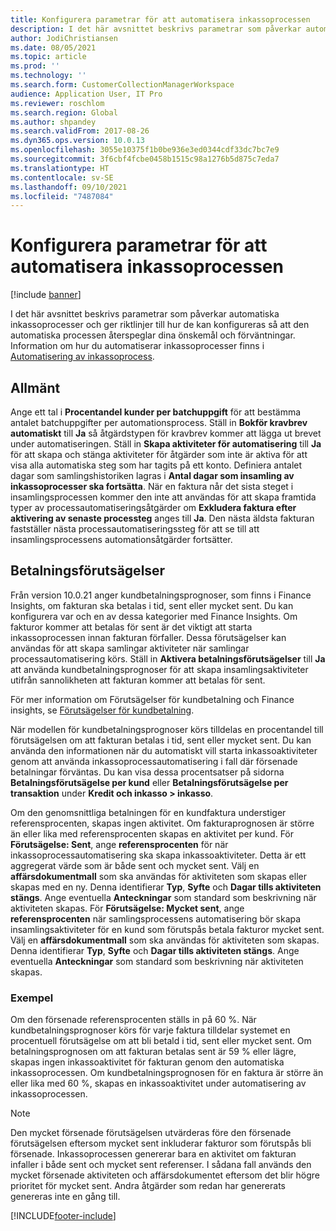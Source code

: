 ```yaml
---
title: Konfigurera parametrar för att automatisera inkassoprocessen
description: I det här avsnittet beskrivs parametrar som påverkar automatiska inkassoprocesser och ger riktlinjer till hur de kan konfigureras så att den automatiska processen återspeglar dina önskemål och förväntningar.
author: JodiChristiansen
ms.date: 08/05/2021
ms.topic: article
ms.prod: ''
ms.technology: ''
ms.search.form: CustomerCollectionManagerWorkspace
audience: Application User, IT Pro
ms.reviewer: roschlom
ms.search.region: Global
ms.author: shpandey
ms.search.validFrom: 2017-08-26
ms.dyn365.ops.version: 10.0.13
ms.openlocfilehash: 3055e10375f1b0be936e3ed0344cdf33dc7bc7e9
ms.sourcegitcommit: 3f6cbf4fcbe0458b1515c98a1276b5d875c7eda7
ms.translationtype: HT
ms.contentlocale: sv-SE
ms.lasthandoff: 09/10/2021
ms.locfileid: "7487084"
---
```

# <a name="configure-parameters-for-collection-process-automation"></a>Konfigurera parametrar för att automatisera inkassoprocessen

[!include [banner](../includes/banner.md)]

I det här avsnittet beskrivs parametrar som påverkar automatiska inkassoprocesser och ger riktlinjer till hur de kan konfigureras så att den automatiska processen återspeglar dina önskemål och förväntningar. Information om hur du automatiserar inkassoprocesser finns i [Automatisering av inkassoprocess](collections-process-automate.md).

## <a name="general"></a>Allmänt
Ange ett tal i **Procentandel kunder per batchuppgift** för att bestämma antalet batchuppgifter per automationsprocess. Ställ in **Bokför kravbrev automatiskt** till **Ja** så åtgärdstypen för kravbrev kommer att lägga ut brevet under automatiseringen. Ställ in **Skapa aktiviteter för automatisering** till **Ja** för att skapa och stänga aktiviteter för åtgärder som inte är aktiva för att visa alla automatiska steg som har tagits på ett konto. Definiera antalet dagar som samlingshistoriken lagras i **Antal dagar som insamling av inkassoprocesser ska fortsätta**.  När en faktura når det sista steget i insamlingsprocessen kommer den inte att användas för att skapa framtida typer av processautomatiseringsåtgärder om **Exkludera faktura efter aktivering av senaste processteg** anges till **Ja**. Den nästa äldsta fakturan fastställer nästa processautomatiseringssteg för att se till att insamlingsprocessens automationsåtgärder fortsätter. 

## <a name="payment-predictions"></a>Betalningsförutsägelser
Från version 10.0.21 anger kundbetalningsprognoser, som finns i Finance Insights, om fakturan ska betalas i tid, sent eller mycket sent. Du kan konfigurera var och en av dessa kategorier med Finance Insights. Om fakturor kommer att betalas för sent är det viktigt att starta inkassoprocessen innan fakturan förfaller. Dessa förutsägelser kan användas för att skapa samlingar aktiviteter när samlingar processautomatisering körs. Ställ in **Aktivera betalningsförutsägelser** till **Ja** att använda kundbetalningsprognoser för att skapa insamlingsaktiviteter utifrån sannolikheten att fakturan kommer att betalas för sent. 

För mer information om Förutsägelser för kundbetalning och Finance insights, se [Förutsägelser för kundbetalning](payment-insights-overview.md).

När modellen för kundbetalningsprognoser körs tilldelas en procentandel till förutsägelsen om att fakturan betalas i tid, sent eller mycket sent. Du kan använda den informationen när du automatiskt vill starta inkassoaktiviteter genom att använda inkassoprocessautomatisering i fall där försenade betalningar förväntas. Du kan visa dessa procentsatser på sidorna **Betalningsförutsägelse per kund** eller **Betalningsförutsägelse per transaktion** under **Kredit och inkasso > inkasso**. 

Om den genomsnittliga betalningen för en kundfaktura understiger referensprocenten, skapas ingen aktivitet. Om fakturaprognosen är större än eller lika med referensprocenten skapas en aktivitet per kund. För **Förutsägelse: Sent**, ange **referensprocenten** för när inkassoprocessautomatisering ska skapa inkassoaktiviteter. Detta är ett aggregerat värde som är både sent och mycket sent. Välj en **affärsdokumentmall** som ska användas för aktiviteten som skapas eller skapas med en ny. Denna identifierar **Typ**, **Syfte** och **Dagar tills aktiviteten stängs**. Ange eventuella **Anteckningar** som standard som beskrivning när aktiviteten skapas. För **Förutsägelse: Mycket sent**, ange **referensprocenten** när samlingsprocessens automatisering bör skapa insamlingsaktiviteter för en kund som förutspås betala fakturor mycket sent. Välj en **affärsdokumentmall** som ska användas för aktiviteten som skapas. Denna identifierar **Typ**, **Syfte** och **Dagar tills aktiviteten stängs**. Ange eventuella **Anteckningar** som standard som beskrivning när aktiviteten skapas. 

### <a name="example"></a>Exempel
Om den försenade referensprocenten ställs in på 60 %. När kundbetalningsprognoser körs för varje faktura tilldelar systemet en procentuell förutsägelse om att bli betald i tid, sent eller mycket sent. Om betalningsprognosen om att fakturan betalas sent är 59 % eller lägre, skapas ingen inkassoaktivitet för fakturan genom den automatiska inkassoprocessen. Om kundbetalningsprognosen för en faktura är större än eller lika med 60 %, skapas en inkassoaktivitet under automatisering av inkassoprocessen. 

> [!NOTE]
> Den mycket försenade förutsägelsen utvärderas före den försenade förutsägelsen eftersom mycket sent inkluderar fakturor som förutspås bli försenade. Inkassoprocessen genererar bara en aktivitet om fakturan infaller i både sent och mycket sent referenser. I sådana fall används den mycket försenade aktiviteten och affärsdokumentet eftersom det blir högre prioritet för mycket sent. Andra åtgärder som redan har genererats genereras inte en gång till.

[!INCLUDE[footer-include](../../includes/footer-banner.md)]

